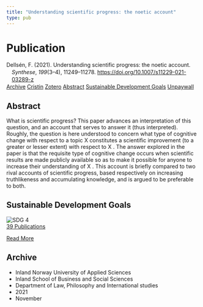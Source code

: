 ```yaml
---
title: "Understanding scientific progress: the noetic account"
type: pub
---
```

<h1>Publication</h1>
<article id="csl-bib-container-7RA9GM7J" class="csl-bib-container">
  <div class="csl-bib-body" style="line-height: 1.35; padding-left: 1em; text-indent:-1em;">
  <div class="csl-entry">Dells&#xE9;n, F. (2021). Understanding scientific progress: the noetic account. <i>Synthese</i>, <i>199</i>(3&#x2013;4), 11249&#x2013;11278. <a href="https://doi.org/10.1007/s11229-021-03289-z">https://doi.org/10.1007/s11229-021-03289-z</a></div>
</div>
  <div class="csl-bib-buttons">
    <a href="#taxonomy-article-7RA9GM7J" class="csl-bib-button">Archive</a>
    <a href="https://app.cristin.no/results/show.jsf?id=1958895" alt="Cristin URL" class="csl-bib-button">Cristin</a>
    <a href="http://zotero.org/groups/5022929/items/7RA9GM7J" alt="Zotero URL" class="csl-bib-button">Zotero</a>
    <a href="#abstract-article-7RA9GM7J" class="csl-bib-button">Abstract</a>
    <a href="#sdg-article-7RA9GM7J" class="csl-bib-button">Sustainable Development Goals</a>
    <a href="https://link.springer.com/content/pdf/10.1007/s11229-021-03289-z.pdf" class="csl-bib-button">Unpaywall</a>
  </div>
  <div id="csl-bib-meta-container-7RA9GM7J"></div>
</article>
<div id="csl-bib-meta-7RA9GM7J" class="csl-bib-meta">
  <article id="abstract-article-7RA9GM7J" class="abstract-article">
    <h1>Abstract</h1>
    What is scientific progress? This paper advances an interpretation of this question, and an account that serves to answer it (thus interpreted). Roughly, the question is here understood to concern what type of cognitive change with respect to a topic X constitutes a scientific improvement (to a greater or lesser extent) with respect to X . The answer explored in the paper is that the requisite type of cognitive change occurs when scientific results are made publicly available so as to make it possible for anyone to increase their understanding of X . This account is briefly compared to two rival accounts of scientific progress, based respectively on increasing truthlikeness and accumulating knowledge, and is argued to be preferable to both.
  </article>
  <article id="sdg-article-7RA9GM7J" class="sdg-article">
    <h1>Sustainable Development Goals</h1>
    <div class="sdg-container"><div id="sdg4" class="sdg">
<img src="{{< params subfolder >}}images/sdg/sdg04_en.png" class="image" alt="SDG 4">
<div class="sdg-overlay">
<a href="{{< params subfolder >}}en/archive/?sdg=4#archive" class="sdg-publication-count"><span>39</span> Publications</a>
<p><a href="https://sdgs.un.org/goals/goal4" class="sdg-read-more">Read More</a></p>
</div>
</div></div>
  </article>
  <article id="taxonomy-article-7RA9GM7J" class="taxonomy-article">
    <h1>Archive</h1>
    <ul>
      <li>Inland Norway University of Applied Sciences</li>
      <li>Inland School of Business and Social Sciences</li>
      <li>Department of Law, Philosophy and International studies</li>
      <li>2021</li>
      <li>November</li>
    </ul>
  </article>
</div>
